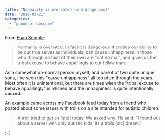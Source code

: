 ```yaml
---
title: "Normality is overrated (and dangerous)"
date: "2016-03-21"
categories: 
  - "pound-of-obscure"
---
```


From [Euan Semple](http://euansemple.com/theobvious/2016/3/21/normality):

> Normality is overrated. In fact it is dangerous. It erodes our ability to be our true selves as individuals, can cause unhappiness in those who through no fault of their own are "not normal", and gives us the tribal excuse to behave appallingly to our fellow man.

As a somewhat un-normal person myself, and parent of two quite unique sons, I've seen this "cause unhappiness" all too often through the years. Most often it is unintentional, but there are times when the "tribal excuse to behave appallingly" is relished and the unhappiness is quite intentionally caused.

An example came across my Facebook feed today from a friend who posted about some issues with trolls on a site intended for autistic children:

> A troll tried to get on \[site\] today. We asked why. He said: "I found out about a server with only autistic kids, its a trolls \[sic\] dream."

:-(
